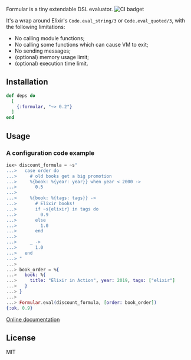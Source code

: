 Formular is a tiny extendable DSL evaluator. ![CI badget](https://github.com/qhwa/formular/actions/workflows/ci.yml/badge.svg)

It's a wrap around Elixir's `Code.eval_string/3` or `Code.eval_quoted/3`, with the following limitations:

  - No calling module functions;
  - No calling some functions which can cause VM to exit;
  - No sending messages;
  - (optional) memory usage limit;
  - (optional) execution time limit.
## Installation

```elixir
def deps do
  [
    {:formular, "~> 0.2"}
  ]
end
```

## Usage

### A configuration code example

```elixir
iex> discount_formula = ~s"
...>   case order do
...>     # old books get a big promotion
...>     %{book: %{year: year}} when year < 2000 ->
...>       0.5
...>   
...>     %{book: %{tags: tags}} ->
...>       # Elixir books!
...>       if ~s{elixir} in tags do
...>         0.9
...>       else
...>         1.0
...>       end
...>
...>     _ ->
...>       1.0
...>   end
...> "
...>
...> book_order = %{
...>   book: %{
...>     title: "Elixir in Action", year: 2019, tags: ["elixir"]
...>   }
...> }
...>
...> Formular.eval(discount_formula, [order: book_order])
{:ok, 0.9}
```

[Online documentation](https://hexdocs.pm/formular/Formular.html)

## License

MIT

